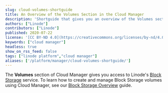 ```yaml
---
slug: cloud-volumes-shortguide
title: An Overview of the Volumes Section in the Cloud Manager
description: 'Shortguide that gives you an overview of the Volumes section of the Cloud Manager.'
authors: ["Linode"]
contributors: ["Linode"]
published: 2020-07-22
license: '[CC BY-ND 4.0](https://creativecommons.org/licenses/by-nd/4.0)'
keywords: ["cloud manager"]
headless: true
show_on_rss_feed: false
tags: ["linode platform","cloud manager"]
aliases: ['/platform/manager/cloud-volumes-shortguide/']
---
```


The **Volumes** section of Cloud Manager gives you access to Linode's [Block Storage](https://www.linode.com/products/block-storage/) service. To learn how to create and manage Block Storage volumes using Cloud Manager, see our [Block Storage Overview](/docs/products/storage/block-storage/) guide.
